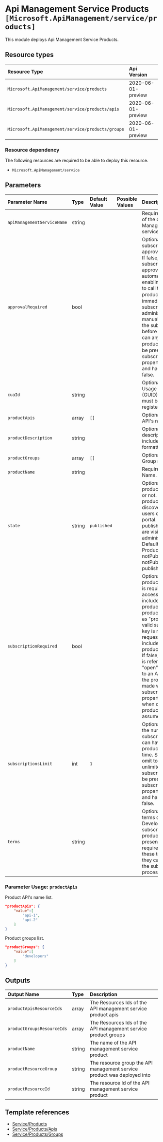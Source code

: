# Api Management Service Products  `[Microsoft.ApiManagement/service/products]`

This module deploys Api Management Service Products.

## Resource types

| Resource Type | Api Version |
| :-- | :-- |
| `Microsoft.ApiManagement/service/products` | 2020-06-01-preview |
| `Microsoft.ApiManagement/service/products/apis` | 2020-06-01-preview |
| `Microsoft.ApiManagement/service/products/groups` | 2020-06-01-preview |

### Resource dependency

The following resources are required to be able to deploy this resource.

- `Microsoft.ApiManagement/service`

## Parameters

| Parameter Name | Type | Default Value | Possible Values | Description |
| :-- | :-- | :-- | :-- | :-- |
| `apiManagementServiceName` | string |  |  | Required. The name of the of the Api Management service. |
| `approvalRequired` | bool |  |  | Optional. Whether subscription approval is required. If false, new subscriptions will be approved automatically enabling developers to call the product�s APIs immediately after subscribing. If true, administrators must manually approve the subscription before the developer can any of the product�s APIs. Can be present only if subscriptionRequired property is present and has a value of false. |
| `cuaId` | string |  |  | Optional. Customer Usage Attribution id (GUID). This GUID must be previously registered |
| `productApis` | array | `[]` |  | Optional. Product API's name list. |
| `productDescription` | string |  |  | Optional. Product description. May include HTML formatting tags. |
| `productGroups` | array | `[]` |  | Optional. Product's Group name list. |
| `productName` | string |  |  | Required. Product Name. |
| `state` | string | `published` |  | Optional. whether product is published or not. Published products are discoverable by users of developer portal. Non published products are visible only to administrators. Default state of Product is notPublished. - notPublished or published |
| `subscriptionRequired` | bool |  |  | Optional. Whether a product subscription is required for accessing APIs included in this product. If true, the product is referred to as "protected" and a valid subscription key is required for a request to an API included in the product to succeed. If false, the product is referred to as "open" and requests to an API included in the product can be made without a subscription key. If property is omitted when creating a new product it's value is assumed to be true. |
| `subscriptionsLimit` | int | `1` |  | Optional. Whether the number of subscriptions a user can have to this product at the same time. Set to null or omit to allow unlimited per user subscriptions. Can be present only if subscriptionRequired property is present and has a value of false. |
| `terms` | string |  |  | Optional. Product terms of use. Developers trying to subscribe to the product will be presented and required to accept these terms before they can complete the subscription process. |

### Parameter Usage: `productApis`

Product API's name list.

```json
"productApis": {
    "value":[
        "api-1",
        "api-2"
    ]
}
```

Product groups list.

```json
"productGroups": {
    "value":[
        "developers"
    ]
}
```

## Outputs

| Output Name | Type | Description |
| :-- | :-- | :-- |
| `productApisResourceIds` | array | The Resources Ids of the API management service product apis |
| `productGroupsResourceIds` | array | The Resources Ids of the API management service product groups |
| `productName` | string | The name of the API management service product |
| `productResourceGroup` | string | The resource group the API management service product was deployed into |
| `productResourceId` | string | The resource Id of the API management service product |

## Template references

- [Service/Products](https://docs.microsoft.com/en-us/azure/templates/Microsoft.ApiManagement/2020-06-01-preview/service/products)
- [Service/Products/Apis](https://docs.microsoft.com/en-us/azure/templates/Microsoft.ApiManagement/2020-06-01-preview/service/products/apis)
- [Service/Products/Groups](https://docs.microsoft.com/en-us/azure/templates/Microsoft.ApiManagement/2020-06-01-preview/service/products/groups)

